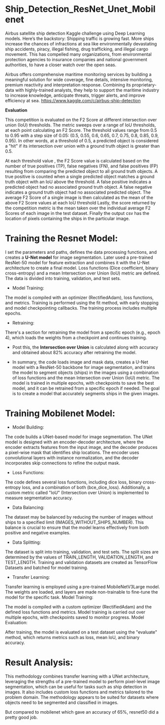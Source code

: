 # Ship_Detection_ResNet_Unet_Mobilenet
Airbus satellite ship detection Kaggle challenge using Deep Learning models. 
Here’s the backstory: Shipping traffic is growing fast. More ships increase the chances of infractions at sea like environmentally devastating ship accidents, piracy, illegal fishing, drug trafficking, and illegal cargo movement. This has compelled many organizations, from environmental protection agencies to insurance companies and national government authorities, to have a closer watch over the open seas.

Airbus offers comprehensive maritime monitoring services by building a meaningful solution for wide coverage, fine details, intensive monitoring, premium reactivity and interpretation response. Combining its proprietary-data with highly-trained analysts, they help to support the maritime industry to increase knowledge, anticipate threats, trigger alerts, and improve efficiency at sea.
https://www.kaggle.com/c/airbus-ship-detection

**Evaluation**

This competition is evaluated on the F2 Score at different intersection over union (IoU) thresholds. The metric sweeps over a range of IoU thresholds, at each point calculating an F2 Score. The threshold values range from 0.5 to 0.95 with a step size of 0.05: (0.5, 0.55, 0.6, 0.65, 0.7, 0.75, 0.8, 0.85, 0.9, 0.95). In other words, at a threshold of 0.5, a predicted object is considered a "hit" if its intersection over union with a ground truth object is greater than 0.5.

At each threshold value , the F2 Score value is calculated based on the number of true positives (TP), false negatives (FN), and false positives (FP) resulting from comparing the predicted object to all ground truth objects. A true positive is counted when a single predicted object matches a ground truth object with an IoU above the threshold. A false positive indicates a predicted object had no associated ground truth object. A false negative indicates a ground truth object had no associated predicted object. The average F2 Score of a single image is then calculated as the mean of the above F2 Score values at each IoU threshold
Lastly, the score returned by the competition metric is the mean taken over the individual average F2 Scores of each image in the test dataset.
Finally the output csv has the location of pixels containing the ships in the particular image.

# Training the Resnet Model:
I set the parameters and paths, defines the data processing functions, and creates a **U-Net model** for image segmentation.
Later used a pre-trained ResNet-50 model for feature extraction and combines it with the U-Net architecture to create a final model.
Loss functions (Dice coefficient, binary cross-entropy) and a mean Intersection over Union (IoU) metric are defined.
The data is divided into training, validation, and test sets.
- Model Training:
  
The model is compiled with an optimizer (RectifiedAdam), loss functions, and metrics.
Training is performed using the fit method, with early stopping and model checkpointing callbacks.
The training process includes multiple epochs.
- Retraining:
  
There's a section for retraining the model from a specific epoch (e.g., epoch 4), which loads the weights from a checkpoint and continues training.

- Post this, the **Intersection over Union** is calculated along with accuracy and obtained about 82% accuracy after retraining the model.

- In summary, the code loads image and mask data, creates a U-Net model with a ResNet-50 backbone for image segmentation, and trains the model to segment objects (ships) in the images using a combination of loss functions and the mean Intersection over Union (IoU) metric. The model is trained in multiple epochs, with checkpoints to save the best model, and it can be retrained from a specific epoch if needed. The goal is to create a model that accurately segments ships in the given images.

# Training Mobilenet Model:
- Model Building:

The code builds a UNet-based model for image segmentation.
The UNet model is designed with an encoder-decoder architecture, where the encoder extracts features from the input image, and the decoder produces a pixel-wise mask that identifies ship locations.
The encoder uses convolutional layers with instance normalization, and the decoder incorporates skip connections to refine the output mask.
- Loss Functions:

The code defines several loss functions, including dice loss, binary cross-entropy loss, and a combination of both (bce_dice_loss).
Additionally, a custom metric called "IoU" (Intersection over Union) is implemented to measure segmentation accuracy.
- Data Balancing:

The dataset may be balanced by reducing the number of images without ships to a specified limit (IMAGES_WITHOUT_SHIPS_NUMBER). This balance is crucial to ensure that the model learns effectively from both positive and negative examples.
- Data Splitting:

The dataset is split into training, validation, and test sets. The split sizes are determined by the values of TRAIN_LENGTH, VALIDATION_LENGTH, and TEST_LENGTH.
Training and validation datasets are created as TensorFlow Datasets and batched for model training.
- Transfer Learning:

Transfer learning is employed using a pre-trained MobileNetV3Large model. The weights are loaded, and layers are made non-trainable to fine-tune the model for the specific task.
Model Training:

The model is compiled with a custom optimizer (RectifiedAdam) and the defined loss functions and metrics.
Model training is carried out over multiple epochs, with checkpoints saved to monitor progress.
Model Evaluation:

After training, the model is evaluated on a test dataset using the "evaluate" method, which returns metrics such as loss, mean IoU, and binary accuracy.

# Result Analysis:

This methodology combines transfer learning with a UNet architecture, leveraging the strengths of a pre-trained model to perform pixel-level image segmentation, which can be useful for tasks such as ship detection in images. It also includes custom loss functions and metrics tailored to the problem domain. The methodology appears to be suited for datasets where objects need to be segmented and classified in images.

But compared to mobilenet which gave an accuracy of 65%, resnet50 did a pretty good job. 


